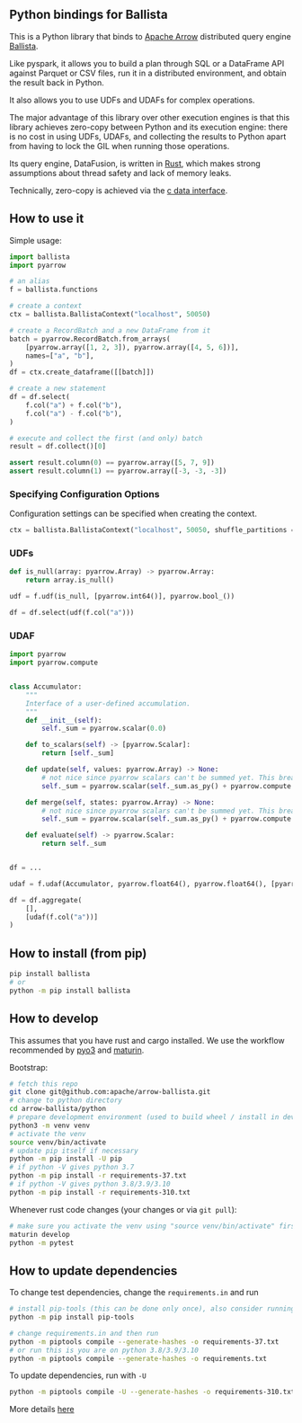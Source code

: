 <!---
  Licensed to the Apache Software Foundation (ASF) under one
  or more contributor license agreements.  See the NOTICE file
  distributed with this work for additional information
  regarding copyright ownership.  The ASF licenses this file
  to you under the Apache License, Version 2.0 (the
  "License"); you may not use this file except in compliance
  with the License.  You may obtain a copy of the License at

    http://www.apache.org/licenses/LICENSE-2.0

  Unless required by applicable law or agreed to in writing,
  software distributed under the License is distributed on an
  "AS IS" BASIS, WITHOUT WARRANTIES OR CONDITIONS OF ANY
  KIND, either express or implied.  See the License for the
  specific language governing permissions and limitations
  under the License.
-->

## Python bindings for Ballista

This is a Python library that binds to [Apache Arrow](https://arrow.apache.org/) distributed query engine [Ballista](https://github.com/apache/arrow-ballista).

Like pyspark, it allows you to build a plan through SQL or a DataFrame API against Parquet or CSV files, run it in a distributed environment, and obtain the result back in Python.

It also allows you to use UDFs and UDAFs for complex operations.

The major advantage of this library over other execution engines is that this library achieves zero-copy between Python and its execution engine: there is no cost in using UDFs, UDAFs, and collecting the results to Python apart from having to lock the GIL when running those operations.

Its query engine, DataFusion, is written in [Rust](https://www.rust-lang.org/), which makes strong assumptions about thread safety and lack of memory leaks.

Technically, zero-copy is achieved via the [c data interface](https://arrow.apache.org/docs/format/CDataInterface.html).

## How to use it

Simple usage:

```python
import ballista
import pyarrow

# an alias
f = ballista.functions

# create a context
ctx = ballista.BallistaContext("localhost", 50050)

# create a RecordBatch and a new DataFrame from it
batch = pyarrow.RecordBatch.from_arrays(
    [pyarrow.array([1, 2, 3]), pyarrow.array([4, 5, 6])],
    names=["a", "b"],
)
df = ctx.create_dataframe([[batch]])

# create a new statement
df = df.select(
    f.col("a") + f.col("b"),
    f.col("a") - f.col("b"),
)

# execute and collect the first (and only) batch
result = df.collect()[0]

assert result.column(0) == pyarrow.array([5, 7, 9])
assert result.column(1) == pyarrow.array([-3, -3, -3])
```

### Specifying Configuration Options

Configuration settings can be specified when creating the context.

```python
ctx = ballista.BallistaContext("localhost", 50050, shuffle_partitions = 200, batch_size = 16384)
```

### UDFs

```python
def is_null(array: pyarrow.Array) -> pyarrow.Array:
    return array.is_null()

udf = f.udf(is_null, [pyarrow.int64()], pyarrow.bool_())

df = df.select(udf(f.col("a")))
```

### UDAF

```python
import pyarrow
import pyarrow.compute


class Accumulator:
    """
    Interface of a user-defined accumulation.
    """
    def __init__(self):
        self._sum = pyarrow.scalar(0.0)

    def to_scalars(self) -> [pyarrow.Scalar]:
        return [self._sum]

    def update(self, values: pyarrow.Array) -> None:
        # not nice since pyarrow scalars can't be summed yet. This breaks on `None`
        self._sum = pyarrow.scalar(self._sum.as_py() + pyarrow.compute.sum(values).as_py())

    def merge(self, states: pyarrow.Array) -> None:
        # not nice since pyarrow scalars can't be summed yet. This breaks on `None`
        self._sum = pyarrow.scalar(self._sum.as_py() + pyarrow.compute.sum(states).as_py())

    def evaluate(self) -> pyarrow.Scalar:
        return self._sum


df = ...

udaf = f.udaf(Accumulator, pyarrow.float64(), pyarrow.float64(), [pyarrow.float64()])

df = df.aggregate(
    [],
    [udaf(f.col("a"))]
)
```

## How to install (from pip)

```bash
pip install ballista
# or
python -m pip install ballista
```

## How to develop

This assumes that you have rust and cargo installed. We use the workflow recommended by [pyo3](https://github.com/PyO3/pyo3) and [maturin](https://github.com/PyO3/maturin).

Bootstrap:

```bash
# fetch this repo
git clone git@github.com:apache/arrow-ballista.git
# change to python directory
cd arrow-ballista/python
# prepare development environment (used to build wheel / install in development)
python3 -m venv venv
# activate the venv
source venv/bin/activate
# update pip itself if necessary
python -m pip install -U pip
# if python -V gives python 3.7
python -m pip install -r requirements-37.txt
# if python -V gives python 3.8/3.9/3.10
python -m pip install -r requirements-310.txt
```

Whenever rust code changes (your changes or via `git pull`):

```bash
# make sure you activate the venv using "source venv/bin/activate" first
maturin develop
python -m pytest
```

## How to update dependencies

To change test dependencies, change the `requirements.in` and run

```bash
# install pip-tools (this can be done only once), also consider running in venv
python -m pip install pip-tools

# change requirements.in and then run
python -m piptools compile --generate-hashes -o requirements-37.txt
# or run this is you are on python 3.8/3.9/3.10
python -m piptools compile --generate-hashes -o requirements.txt
```

To update dependencies, run with `-U`

```bash
python -m piptools compile -U --generate-hashes -o requirements-310.txt
```

More details [here](https://github.com/jazzband/pip-tools)
